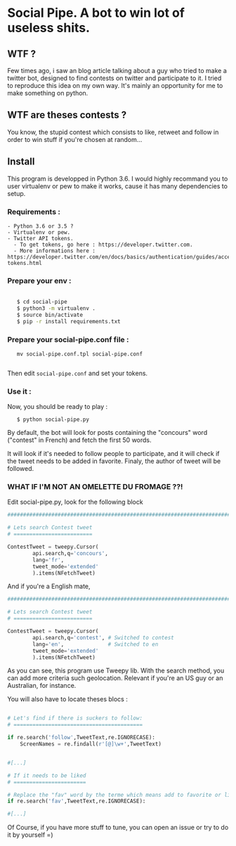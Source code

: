 # Social Pipe. A bot to win lot of useless shits.

## WTF ?

Few times ago, i saw an blog article talking about a guy who tried to make a twitter bot, designed to find contests on twitter and participate to it. I tried to reproduce this idea on my own way. It's mainly an opportunity for me to make something on python.

## WTF are theses contests ?

You know, the stupid contest which consists to like, retweet and follow in order to win stuff if you're chosen at random...

## Install

This program is developped in Python 3.6. I would highly recommand you to user virtualenv or pew to make it works, cause it has many dependencies to setup.

### Requirements :

    - Python 3.6 or 3.5 ?
    - Virtualenv or pew.
    - Twitter API tokens. 
      - To get tokens, go here : https://developer.twitter.com. 
      - More informations here : https://developer.twitter.com/en/docs/basics/authentication/guides/access-tokens.html
   

### Prepare your env :

```bash
   
   $ cd social-pipe
   $ python3 -m virtualenv .
   $ source bin/activate
   $ pip -r install requirements.txt

```

### Prepare your social-pipe.conf file :

```
   mv social-pipe.conf.tpl social-pipe.conf
   
```
Then edit ```social-pipe.conf``` and set your tokens.

### Use it :

Now, you should be ready to play :

```
   $ python social-pipe.py
```

By default, the bot will look for posts containing the "concours" word ("contest" in French) and fetch the first 50 words.

It will look if it's needed to follow people to participate, and it will check if the tweet needs to be added in favorite. Finaly, the author of tweet will be followed.

### WHAT IF I'M NOT AN OMELETTE DU FROMAGE ??!

Edit social-pipe.py, look for the following block

```python
###############################################################################

# Lets search Contest tweet
# =========================

ContestTweet = tweepy.Cursor(
        api.search,q='concours',
        lang='fr',
        tweet_mode='extended'
        ).items(NFetchTweet)
```

And if you're a English mate, 

```python
###############################################################################

# Lets search Contest tweet
# =========================

ContestTweet = tweepy.Cursor(
        api.search,q='contest', # Switched to contest
        lang='en',              # Switched to en
        tweet_mode='extended'
        ).items(NFetchTweet)
```

As you can see, this program use Tweepy lib.
With the search method, you can add more criteria such geolocation. Relevant if you're an US guy or an Australian, for instance.

You will also have to locate theses blocs :

```python

# Let's find if there is suckers to follow:
# =========================================

if re.search('follow',TweetText,re.IGNORECASE):
    ScreenNames = re.findall(r'[@]\w+',TweetText)


#[...]

# If it needs to be liked
# =======================

# Replace the "fav" word by the terme which means add to favorite or like in your own language
if re.search('fav',TweetText,re.IGNORECASE):

#[...]

```

Of Course, if you have more stuff to tune, you can open an issue or try to do it by yourself =)


